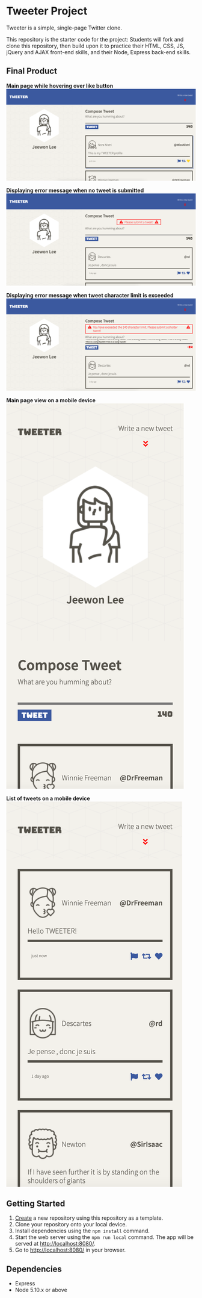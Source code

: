 # Tweeter Project

Tweeter is a simple, single-page Twitter clone.

This repository is the starter code for the project: Students will fork and clone this repository, then build upon it to practice their HTML, CSS, JS, jQuery and AJAX front-end skills, and their Node, Express back-end skills.

## Final Product

**Main page while hovering over like button**
!["Screenshot of the main page"](https://github.com/jjwlee94/tweeter/blob/master/docs/main-page-hover.png)

**Displaying error message when no tweet is submitted**
!["Screenshot of the error message for no tweet"](https://github.com/jjwlee94/tweeter/blob/master/docs/error-no-tweet.png)

**Displaying error message when tweet character limit is exceeded**
!["Screenshot of the error message for long tweet"](https://github.com/jjwlee94/tweeter/blob/master/docs/error-long-tweet.png)

**Main page view on a mobile device**
!["Screenshot of the main page with a smartphone"](https://github.com/jjwlee94/tweeter/blob/master/docs/smartphone-main-page.png)

**List of tweets on a mobile device**
!["Screenshot of tweets with a smartphone"](https://github.com/jjwlee94/tweeter/blob/master/docs/smartphone-tweets.png)

## Getting Started

1. [Create](https://docs.github.com/en/repositories/creating-and-managing-repositories/creating-a-repository-from-a-template) a new repository using this repository as a template.
2. Clone your repository onto your local device.
3. Install dependencies using the `npm install` command.
4. Start the web server using the `npm run local` command. The app will be served at <http://localhost:8080/>.
5. Go to <http://localhost:8080/> in your browser.

## Dependencies

- Express
- Node 5.10.x or above
